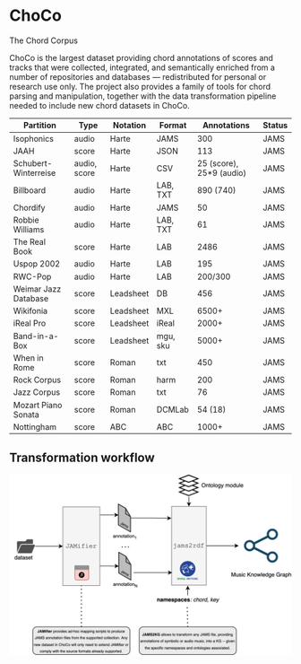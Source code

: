 # ChoCo
The Chord Corpus

ChoCo is the largest dataset providing chord annotations of scores and tracks that were collected, integrated, and semantically enriched from a number of repositories and databases — redistributed for personal or research use only. The project also provides a family of tools for chord parsing and manipulation, together with the data transformation pipeline needed to include new chord datasets in ChoCo.

| **Partition**        | **Type**     | **Notation** | **Format** | **Annotations**          | **Status** |
|----------------------|--------------|--------------|------------|--------------------------|------------|
| Isophonics           | audio        | Harte        | JAMS       | 300                      | JAMS       |
| JAAH                 | score        | Harte        | JSON       | 113                      | JAMS       |
| Schubert-Winterreise | audio, score | Harte        | CSV        | 25 (score), 25*9 (audio) | JAMS       |
| Billboard            | audio        | Harte        | LAB, TXT   | 890 (740)                | JAMS       |
| Chordify             | audio        | Harte        | JAMS       | 50                       | JAMS       |
| Robbie Williams      | audio        | Harte        | LAB, TXT   | 61                       | JAMS       |
| The Real Book        | score        | Harte        | LAB        | 2486                     | JAMS       |
| Uspop 2002           | audio        | Harte        | LAB        | 195                      | JAMS       |
| RWC-Pop              | audio        | Harte        | LAB        | 200/300                  | JAMS       |
| Weimar Jazz Database | score        | Leadsheet    | DB         | 456                      | JAMS       |
| Wikifonia            | score        | Leadsheet    | MXL        | 6500+                    | JAMS       |
| iReal Pro            | score        | Leadsheet    | iReal      | 2000+                    | JAMS       |
| Band-in-a-Box        | score        | Leadsheet    | mgu, sku   | 5000+                    | JAMS       |
| When in Rome         | score        | Roman        | txt        | 450                      | JAMS       |
| Rock Corpus          | score        | Roman        | harm       | 200                      | JAMS       |
| Jazz Corpus          | score        | Roman        | txt        | 76                       | JAMS       |
| Mozart Piano Sonata  | score        | Roman        | DCMLab     | 54 (18)                  | JAMS       |
| Nottingham           | score        | ABC          | ABC        | 1000+                    | JAMS       |


## Transformation workflow

<p align="center">
<img src="assets/lomir_workflow.png" width="800">
</p>
